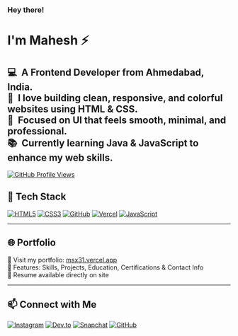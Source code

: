 ### Hey there! 
<h1>I'm Mahesh ⚡</h1>
<h2>
  💻 &nbsp;A Frontend Developer from Ahmedabad, India.<br>
  💚 &nbsp;I love building clean, responsive, and colorful websites using HTML & CSS.<br>
  🎯 &nbsp;Focused on UI that feels smooth, minimal, and professional.<br>
  📚 &nbsp;Currently learning Java & JavaScript to enhance my web skills.
</h2>

<a href="https://github.com/antonkomarev/github-profile-views-counter">
  <img src="https://komarev.com/ghpvc/?username=maheshsthr&style=for-the-badge" alt="GitHub Profile Views" />
</a>

<br>

## 🚀 Tech Stack

[![HTML5](https://img.shields.io/badge/HTML5-e34c26?style=for-the-badge&logo=html5&logoColor=white)](#)
[![CSS3](https://img.shields.io/badge/CSS3-264de4?style=for-the-badge&logo=css3&logoColor=white)](#)
[![GitHub](https://img.shields.io/badge/GitHub-000?style=for-the-badge&logo=github&logoColor=white)](#)
[![Vercel](https://img.shields.io/badge/Vercel-000?style=for-the-badge&logo=vercel&logoColor=white)](#)
[![JavaScript](https://img.shields.io/badge/JavaScript-F7DF1E?style=for-the-badge&logo=javascript&logoColor=black)](#)

---

## 🌐 Portfolio

🔗 Visit my portfolio: [msx31.vercel.app](https://msx31.vercel.app)  
💼 Features: Skills, Projects, Education, Certifications & Contact Info  
📄 Resume available directly on site

---

## 📫 Connect with Me

[![Instagram](https://img.shields.io/badge/@str_mhes-E4405F?style=for-the-badge&logo=instagram&logoColor=white)](https://instagram.com/str_mhes)
[![Dev.to](https://img.shields.io/badge/@msx31-0A0A0A?style=for-the-badge&logo=dev.to&logoColor=white)](https://dev.to/msx31)
[![Snapchat](https://img.shields.io/badge/@str_maheshh-FFFC00?style=for-the-badge&logo=snapchat&logoColor=black)](https://snapchat.com/add/str_maheshh)
[![GitHub](https://img.shields.io/badge/@maheshsthr-181717?style=for-the-badge&logo=github&logoColor=white)](https://github.com/maheshsthr)

